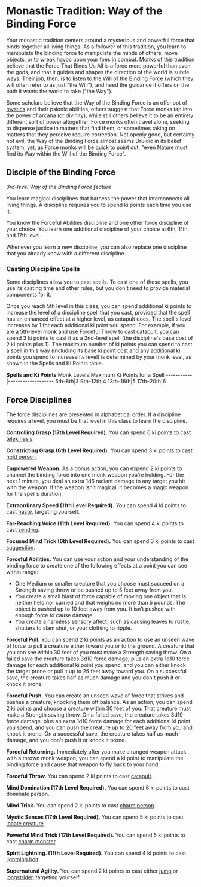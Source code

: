 # Monastic Tradition: Way of the Binding Force
Your monastic tradition centers around a mysterious and powerful force that binds together all living things. As a follower of this tradition, you learn to manipulate the binding force to manipulate the minds of others, move objects, or to wreak havoc upon your foes in combat. Monks of this tradition believe that the Force That Binds Us All is a force more powerful than even the gods, and that it guides and shapes the direction of the world is subtle ways. Their job, then, is to listen to the Will of the Binding Force (which they will often refer to as just "the Will"), and heed the guidance it offers on the path it wants the world to take ("the Way").

Some scholars believe that the Way of the Binding Force is an offshoot of [mystics](../Mystic.md) and their psionic abilities, others suggest that Force monks tap into the power of arcana (or divinity), while still others believe it to be an entirely different sort of power altogether. Force monks often travel alone, seeking to dispense justice in matters that find them, or sometimes taking on matters that they perceive require correction. Not openly good, but certainly not evil, the Way of the Binding Force almost seems Druidic in its belief system, yet, as Force monks will be quick to point out, "even Nature must find its Way within the Will of the Binding Force".

## Disciple of the Binding Force
*3rd-level Way of the Binding Force feature*

You learn magical disciplines that harness the power that interconnects all living things. A discipline requires you to spend ki points each time you use it.

You know the Forceful Abilities discipline and one other force discipline of your choice. You learn one additional discipline of your choice at 6th, 11th, and 17th level.

Whenever you learn a new discipline, you can also replace one discipline that you already know with a different  discipline.

### Casting Discipline Spells
Some disciplines allow you to cast spells. To cast one of these spells, you use its casting time and other rules, but you don't need to provide material components for it.

Once you reach 5th level in this class, you can spend additional ki points to increase the level of a discipline spell that you cast, provided that the spell has an enhanced effect at a higher level, as catapult does. The spell's level increases by 1 for each additional ki point you spend. For example, if you are a 5th-level monk and use Forceful Throw to cast [catapult](), you can spend 3 ki points to cast it as a 2nd-level spell (the discipline's base cost of 2 ki points plus 1). The maximum number of ki points you can spend to cast a spell in this way (including its base ki point cost and any additional ki points you spend to increase its level) is determined by your monk level, as shown in the Spells and Ki Points table.

**Spells and Ki Points**
Monk Levels|Maximum Ki Points for a Spell
-----------|-------------------
5th–8th|3
9th–12th|4
13th–16th|5
17th–20th|6

## Force Disciplines
The force disciplines are presented in alphabetical order. If a discipline requires a level, you must be that level in this class to learn the discipline.

**Controlling Grasp (17th Level Required).** You can spend 6 ki points to cast [telekinesis]().

**Constricting Grasp (6th Level Required).** You can spend 3 ki points to cast [hold person]().

**Empowered Weapon.** As a bonus action, you can expend 2 ki points to channel the binding force into one monk weapon you’re holding. For the next 1 minute, you deal an extra 1d6 radiant damage to any target you hit with the weapon. If the weapon isn’t magical, it becomes a magic weapon for the spell’s duration.

**Extraordinary Speed (11th Level Required).** You can spend 4 ki points to cast [haste](), targeting yourself.

**Far-Reaching Voice (11th Level Required).** You can spend 4 ki points to cast [sending]().

**Focused Mind Trick (6th Level Required).** You can spend 3 ki points to cast [suggestion]().

**Forceful Abilities.** You can use your action and your understanding of the binding force to create one of the following effects at a point you can see within range:
* One Medium or smaller creature that you choose must succeed on a Strength saving throw or be pushed up to 5 feet away from you.
* You create a small blast of force capable of moving one object that is neither held nor carried and that weighs no more than 5 pounds. The object is pushed up to 10 feet away from you. It isn’t pushed with enough force to cause damage.
* You create a harmless sensory affect, such as causing leaves to rustle, shutters to slam shut, or your clothing to ripple.

**Forceful Pull.** You can spend 2 ki points as an action to use an unseen wave of force to pull a creature either toward you or to the ground. A creature that you can see within 30 feet of you must make a Strength saving throw. On a failed save the creature takes 3d10 force damage, plus an extra 1d10 force damage for each additional ki point you spend, and you can either knock the target prone or pull it up to 25 feet away toward you. On a successful save, the creature takes half as much damage and you don't push it or knock it prone.

**Forceful Push.** You can create an unseen wave of force that strikes and pushes a creature, knocking them off balance. As an action, you can spend 2 ki points and choose a creature within 30 feet of you. That creature must make a Strength saving throw. On a failed save, the creature takes 3d10 force damage, plus an extra 1d10 force damage for each additional ki point you spend, and you can push the creature up to 20 feet away from you and knock it prone. On a successful save, the creature takes half as much damage, and you don't push it or knock it prone.

**Forceful Returning.** Immediately after you make a ranged weapon attack with a thrown monk weapon, you can spend a ki point to manipulate the binding force and cause that weapon to fly back to your hand.

**Forceful Throw.** You can spend 2 ki points to cast [catapult](). 

**Mind Domination (17th Level Required).** You can spend 6 ki points to cast dominate person.

**Mind Trick.** You can spend 2 ki points to cast [charm person]().

**Mystic Senses (17th Level Required).** You can spend 5 ki points to cast [locate creature]().

**Powerful Mind Trick (17th Level Required).** You can spend 5 ki points to cast [charm monster]().

**Spirit Lightning. (11th Level Required).** You can spend 4 ki points to cast [lightning bolt]().

**Supernatural Agility.** You can spend 2 ki points to cast either [jump]() or [longstrider](), targeting yourself.
